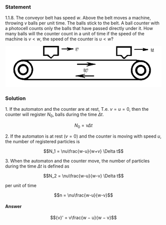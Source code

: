 ###  Statement 

$1.1.8.$ The conveyor belt has speed $w$. Above the belt moves a machine, throwing $\nu$ balls per unit time. The balls stick to the belt. A ball counter with a photocell counts only the balls that have passed directly under it. How many balls will the counter count in a unit of time if the speed of the machine is $v < w$, the speed of the counter is $u < w$?  

![ For problem 1.1.8 |893x233, 39%](../../img/1.1.8/statement.png)

### Solution

1\. If the automaton and the counter are at rest, T.e. $v=u=0$, then the counter will register $N_0$, balls during the time $\Delta t$. 

$$N_0 = \nu\Delta t$$ 

2\. If the automaton is at rest ($v = 0$) and the counter is moving with speed $u$, the number of registered particles is 

$$N_1 = \nu\frac{w-u}{w+v} \Delta t$$ 

3\. When the automaton and the counter move, the number of particles during the time $\Delta t$ is defined as 

$$N_2 = \nu\frac{w-u}{w-v} \Delta t$$ 

per unit of time 

$$n = \nu\frac{w-u}{w-v}$$ 

#### Answer

$${ν}' = ν\frac{w − u}{w − v}$$ 

